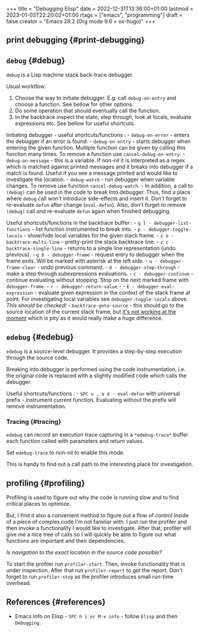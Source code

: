 +++
title = "Debugging Elisp"
date = 2022-12-31T13:36:00+01:00
lastmod = 2023-01-03T22:20:02+01:00
rtags = ["emacs", "programming"]
draft = false
creator = "Emacs 28.2 (Org mode 9.6 + ox-hugo)"
+++

## print debugging {#print-debugging}


## `debug` {#debug}

`debug` is a Lisp machine stack back-trace debugger.

Usual workflow:

1.  Choose the way to initiate debugger. E.g. call `debug-on-entry` and choose a
    function. See bellow for other options.
2.  Do some operation that should eventually call the function.
3.  In the backtrace inspect the state, step through, look at locals, evaluate
    expressions etc. See bellow for useful shortcuts.

<!--listend-->

Initiating debugger - useful shortcuts/functions
: -   `debug-on-error` - enters the debugger if an error is found.
    -   `debug-on-entry` - starts debugger when entering the given function. Multiple
        function can be given by calling this function many times. To remove a
        function use `cancel-debug-on-entry`.
    -   `debug-on-message` - this is a variable. If non-nil it is interpreted as a
        regex which is matched against printed messages and it breaks into debugger
        if a match is found. Useful if you see a message printed and would like to
        investigate the location.
    -   `debug-watch` - run debugger when variable changes. To remove use function
        `cancel-debug-watch`.
    -   In addition, a call to `(debug)` can be used in the code to break into
        debugger. Thus, find a place where `debug` call won't introduce side-effects
        and insert it. Don't forget to re-evaluate `defun` after change (`eval-defun`).
        Also, don't forget to remove `(debug)` call and re-evaluate `defun` again when
        finished debugging.


Useful shortcuts/functions in the backtrace buffer
: -   `g l - debugger-list-functions` - list function instrumented to break into.
    -   `p - debugger-toggle-locals` - show/hide local variables for the given stack
        frame.
    -   `z o - backtrace-multi-line` - pretty-print the stack backtrace line.
    -   `z c - backtrace-single-line` - returns to a single line representation (undo
        previous).
    -   `g b - debugger-frame` - request entry to debugger when the frame exits. Will
        be marked with asterisk at the left side.
    -   `u - debugger-frame-clear` - undo previous command.
    -   `d - debugger-step-through` - make a step through subexpressions evaluations.
    -   `c - debugger-continue` - continue evaluating without stopping. Stop on the
        next marked frame with `debugger-frame`.
    -   `r - debugger-return-value` -
    -   `E - debugger-eval-expression` - evaluate given expression in the context of
        the stack frame at point. For investigating local variables see
        `debugger-toggle-locals` above. _This should be checked!_
    -   `backtrace-goto-source` - this should go to the source location of the current
        stack frame, but [it's not working at the moment](https://emacs.stackexchange.com/questions/64926/emacs-elisp-debugger-how-do-i-make-the-debugger-jump-to-source-when-i-press-s) which is pity as it would
        really make a huge difference.


## `edebug` {#edebug}

`edebug` is a source-level debugger. It provides a step-by-step execution through
the source code.

Breaking into debugger is performed using the code instrumentation, i.e. the
original code is replaced with a slightly modified code which calls the
debugger.

Useful shortcuts/functions
: -   `SPC u , e d - eval-defun` with universal prefix - instrument current
        function. Evaluating without the prefix will remove instrumentation.


### Tracing {#tracing}

`edebug` can record an execution trace capturing in a `*edebug-trace*` buffer each
function called with parameters and return values.

Set `edebug-trace` to non-nil to enable this mode.

This is handy to find out a call path to the interesting place for investigation.


## profiling {#profiling}

Profiling is used to figure out why the code is running slow and to find
critical places to optimize.

But, I find it also a convenient method to figure out a flow of control inside
of a piece of complex code I'm not familiar with. I just run the profiler and
then invoke a functionality I would like to investigate. After that, profiler
will give me a nice tree of calls so I will quickly be able to figure out what
functions are important and their dependencies.

_Is navigation to the exact location in the source code possible?_

To start the profiler run `profiler-start`. Then, invoke functionality that is
under inspection. After that run `profiler-report` to get the report. Don't forget
to run `profiler-stop` as the profiler introduces small run-time overhead.


## References {#references}

-   Emacs Info on Elisp - `SPC h i or M-x info` - follow `Elisp` and then `Debugging`.
